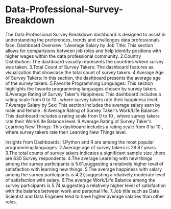 # Data-Professional-Survey-Breakdown
The Data Professional Survey Breakdown dashboard is designed to assist in understanding the preferences, trends and challenges data professionals face.
Dashboard Overview:
1.Average Salary by Job Title:
This section allows for comparisions between job roles and help identify positions with higher wages within the data professional community.
2.Country Distribution:
The dashboard visually represents the countries where survey was taken.
3.Total Count of Survey Takers:
The dashboard features aa visualization that showcase the total count of survey takers.
4.Average Age of Survey Takers:
In this section, the dashboard presents the average age of the survey takers.
5.Favorite Programming Languages:
This section highlights the favorite programming languages chosen by survey takers.
6.Average Rating of Survey Taker's Happiness:
This dashboard includes a rating scale from 0 to 10 , where survey takers rate their happiness level.
7.Average Salary by Sex:
This section includes the average salary earn by male and female .
8.Average Rating of Survey Taker's Work/Life Balance:
This dashboard includes a rating scale from 0 to 10 , where survey takers rate their Work/Life Balance level.
9.Average Rating of Survey Taker's Learning New Things:
This dashboard includes a rating scale from 0 to 10 , where survey takers rate their Learning New Things level.

Insights from Dashboards:
1.Python and R are among the most popular programming languages.
2.Average age of survey takers is 29.87 years.
3.The total counts of survey takers indicates a significant sample size ,there are 630 Survey respondents.
4.The average Learning with new things among the survey participants is 5.61,suggesting a relatively higher level of satisfaction with learning new things.
5.The average happiness with salary among the survey participants is 4.27,suggesting a relatively moderate level of satisfaction with salary.
6.The average Work/Life Balance among the survey participants is 5.74,suggesting a relatively higher level of satisfaction with the balance between work and personal life.
7.Job title such as Data Scientist and Data Engineer tend to have higher average salaries than other roles.
